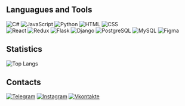 ## Languagues and Tools


![C#](https://img.shields.io/badge/-CSharp-262424?style=for-the-badge&logo=CSharp&logoColor=684D95)
![JavaScript](https://img.shields.io/badge/-JavaScript-262424?style=for-the-badge&logo=javascript)
![Python](https://img.shields.io/badge/Python-262424?style=for-the-badge&logo=Python)
![HTML](https://img.shields.io/badge/-HTML-262424?style=for-the-badge&logo=HTML5)
![CSS](https://img.shields.io/badge/-CSS-262424?style=for-the-badge&logo=CSS3&logoColor=1572B6)\
![React](https://img.shields.io/badge/React-262424?style=for-the-badge&logo=react)
![Redux](https://img.shields.io/badge/Redux-262424?style=for-the-badge&logo=redux&logoColor=764ABC)
![Flask](https://img.shields.io/badge/Flask-262424?style=for-the-badge&logo=Flask)
![Django](https://img.shields.io/badge/Django-262424?style=for-the-badge&logo=Django&logoColor=0c4b33)
![PostgreSQL](https://img.shields.io/badge/PostgreSQL-262424?style=for-the-badge&logo=PostgreSQL)
![MySQL](https://img.shields.io/badge/MySQL-262424?style=for-the-badge&logo=MySQL)
![Figma](https://img.shields.io/badge/Figma-262424?style=for-the-badge&logo=Figma)

## Statistics

![Top Langs](https://github-readme-stats.vercel.app/api/top-langs/?username=aaalace&theme=dark)

## Contacts

[![Telegram](https://img.shields.io/badge/Telegram-262424?style=for-the-badge&logo=Telegram)](https://t.me/aaalace)
[![Instagram](https://img.shields.io/badge/Instagram-262424?style=for-the-badge&logo=Instagram)](https://www.instagram.com/aaalace)
[![Vkontakte](https://img.shields.io/badge/VK-262424?style=for-the-badge&logo=Vk&logoColor=0077FF)](https://vk.com/aaalace)
